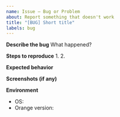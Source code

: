 ```yaml
---
name: Issue – Bug or Problem
about: Report something that doesn't work
title: "[BUG] Short title"
labels: bug
---
```


**Describe the bug**
What happened?

**Steps to reproduce**
1. 
2. 

**Expected behavior**

**Screenshots (if any)**

**Environment**
- OS:
- Orange version:
